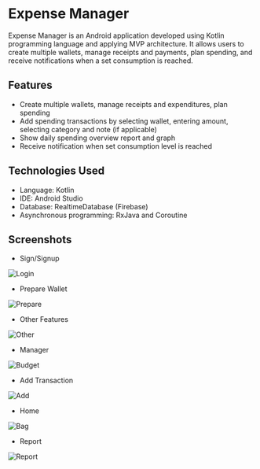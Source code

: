 # Expense Manager

Expense Manager is an Android application developed using Kotlin programming language and applying MVP architecture. It allows users to create multiple wallets, manage receipts and payments, plan spending, and receive notifications when a set consumption is reached.

## Features

- Create multiple wallets, manage receipts and expenditures, plan spending
- Add spending transactions by selecting wallet, entering amount, selecting category and note (if applicable)
- Show daily spending overview report and graph
- Receive notification when set consumption level is reached

## Technologies Used

- Language: Kotlin
- IDE: Android Studio
- Database: RealtimeDatabase (Firebase)
- Asynchronous programming: RxJava and Coroutine

## Screenshots

- Sign/Signup

![Login](https://github.com/mrduongtien/ExpenseManager/assets/105474421/dafd2f1d-8f60-46bd-b1f0-6a1b8b3c069c)

- Prepare Wallet

![Prepare](https://github.com/mrduongtien/ExpenseManager/assets/105474421/6c4c0c48-21a7-49bf-b318-cc5883efce1d)

- Other Features

![Other](https://github.com/mrduongtien/ExpenseManager/assets/105474421/0ba702c9-c967-4a24-8a97-39b1a5577351)

- Manager

![Budget](https://github.com/mrduongtien/ExpenseManager/assets/105474421/0e688525-2529-49c4-84ba-70c4790a7e08)

- Add Transaction

![Add](https://github.com/mrduongtien/ExpenseManager/assets/105474421/614956b1-611e-4534-8cf0-3cac8eb99d07)

- Home

![Bag](https://github.com/mrduongtien/ExpenseManager/assets/105474421/5f4d9364-7e6c-4b68-8aef-7a82023e9429)

- Report

![Report](https://github.com/mrduongtien/ExpenseManager/assets/105474421/9e64cd4f-8aff-423b-a583-ae383c93adf3)
